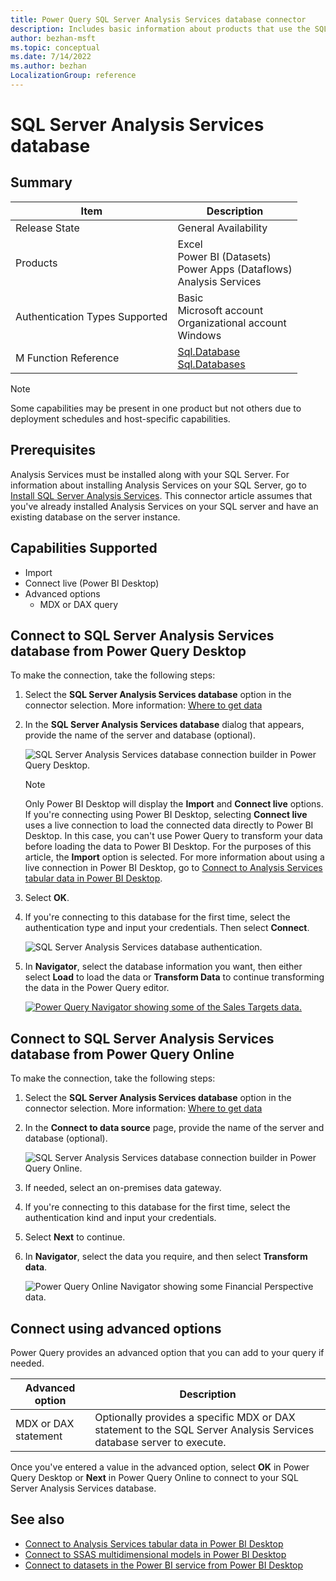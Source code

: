 ```yaml
---
title: Power Query SQL Server Analysis Services database connector
description: Includes basic information about products that use the SQL Server Analysis Services database connector, supported authentication types, prerequisites, and connection instructions.
author: bezhan-msft
ms.topic: conceptual
ms.date: 7/14/2022
ms.author: bezhan
LocalizationGroup: reference
---
```


# SQL Server Analysis Services database

## Summary

| Item | Description |
| ---- | ----------- |
| Release State | General Availability |
| Products | Excel<br/>Power BI (Datasets)<br/>Power Apps (Dataflows)<br/>Analysis Services |
| Authentication Types Supported | Basic<br/>Microsoft account<br/>Organizational account<br/>Windows |
| M Function Reference | [Sql.Database](/powerquery-m/sql-database)<br/>[Sql.Databases](/powerquery-m/sql-databases) |

>[!Note]
> Some capabilities may be present in one product but not others due to deployment schedules and host-specific capabilities.

## Prerequisites

Analysis Services must be installed along with your SQL Server. For information about installing Analysis Services on your SQL Server, go to [Install SQL Server Analysis Services](/analysis-services/instances/install-windows/install-analysis-services). This connector article assumes that you've already installed Analysis Services on your SQL server and have an existing database on the server instance.

## Capabilities Supported

* Import
* Connect live (Power BI Desktop)
* Advanced options
  * MDX or DAX query

## Connect to SQL Server Analysis Services database from Power Query Desktop

To make the connection, take the following steps:

1. Select the **SQL Server Analysis Services database** option in the connector selection. More information: [Where to get data](../where-to-get-data.md)

2. In the **SQL Server Analysis Services database** dialog that appears, provide the name of the server and database (optional).

   ![SQL Server Analysis Services database connection builder in Power Query Desktop.](./media/sql-server-analysis-services/select-database-desktop.png)

   >[!NOTE]
   > Only Power BI Desktop will display the **Import** and **Connect live** options. If you're connecting using Power BI Desktop, selecting **Connect live** uses a live connection to load the connected data directly to Power BI Desktop. In this case, you can't use Power Query to transform your data before loading the data to Power BI Desktop. For the purposes of this article, the **Import** option is selected. For more information about using a live connection in Power BI Desktop, go to [Connect to Analysis Services tabular data in Power BI Desktop](/power-bi/connect-data/desktop-analysis-services-tabular-data).

3. Select **OK**.

4. If you're connecting to this database for the first time, select the authentication type and input your credentials. Then select **Connect**.

   ![SQL Server Analysis Services database authentication.](./media/sql-server-analysis-services/credentials-desktop.png)

5. In **Navigator**, select the database information you want, then either select **Load** to load the data or **Transform Data** to continue transforming the data in the Power Query editor.

   [![Power Query Navigator showing some of the Sales Targets data.](./media/sql-server-analysis-services/navigator-desktop.png)](./media/sql-server-analysis-services/navigator-desktop.png#lightbox)

## Connect to SQL Server Analysis Services database from Power Query Online

To make the connection, take the following steps:

1. Select the **SQL Server Analysis Services database** option in the connector selection. More information: [Where to get data](../where-to-get-data.md)

2. In the **Connect to data source** page, provide the name of the server and database (optional).

   ![SQL Server Analysis Services database connection builder in Power Query Online.](./media/sql-server-analysis-services/connection-settings-credentials.png)

3. If needed, select an on-premises data gateway.

4. If you're connecting to this database for the first time, select the authentication kind and input your credentials.

5. Select **Next** to continue.

6. In **Navigator**, select the data you require, and then select **Transform data**.

   ![Power Query Online Navigator showing some Financial Perspective data.](./media/sql-server-analysis-services/navigator-online.png)

## Connect using advanced options

Power Query provides an advanced option that you can add to your query if needed.

| Advanced option | Description |
| --------------- | ----------- |
| MDX or DAX statement | Optionally provides a specific MDX or DAX statement to the SQL Server Analysis Services database server to execute. |

Once you've entered a value in the advanced option, select **OK** in Power Query Desktop or **Next** in Power Query Online to connect to your SQL Server Analysis Services database.

## See also

* [Connect to Analysis Services tabular data in Power BI Desktop](/power-bi/connect-data/desktop-analysis-services-tabular-data)
* [Connect to SSAS multidimensional models in Power BI Desktop](/power-bi/connect-data/desktop-ssas-multidimensional)
* [Connect to datasets in the Power BI service from Power BI Desktop](/power-bi/connect-data/desktop-report-lifecycle-datasets)
